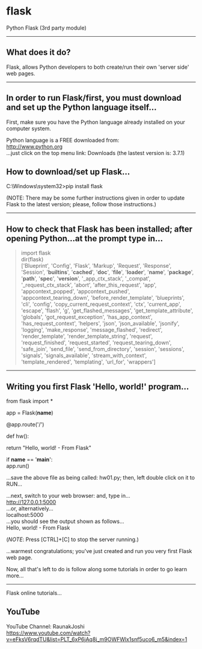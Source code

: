# flask
Python Flask (3rd party module)

-----

## What does it do? 

Flask, allows Python developers to both create/run their own 'server side' web pages.

-----

## In order to run Flask/first, you must download and set up the Python language itself...

First, make sure you have the Python language already installed on your computer system.

Python language is a FREE downloaded from:    
http://www.python.org  
...just click on the top menu link: Downloads (the lastest version is: 3.7.1)

## How to download/set up Flask...

C:\Windows\system32>pip install flask

(NOTE: There may be some further instructions given in order to update Flask to the latest version; please, follow those instructions.)

-----

## How to check that Flask has been installed; after opening Python...at the prompt type in...

>import flask  
>dir(flask)  
['Blueprint', 'Config', 'Flask', 'Markup', 'Request', 'Response', 'Session', '__builtins__', '__cached__', '__doc__', '__file__', '__loader__', '__name__', '__package__', '__path__', '__spec__', '__version__', '_app_ctx_stack', '_compat', '_request_ctx_stack', 'abort', 'after_this_request', 'app', 'appcontext_popped', 'appcontext_pushed', 'appcontext_tearing_down', 'before_render_template', 'blueprints', 'cli', 'config', 'copy_current_request_context', 'ctx', 'current_app', 'escape', 'flash', 'g', 'get_flashed_messages', 'get_template_attribute', 'globals', 'got_request_exception', 'has_app_context', 'has_request_context', 'helpers', 'json', 'json_available', 'jsonify', 'logging', 'make_response', 'message_flashed', 'redirect', 'render_template', 'render_template_string', 'request', 'request_finished', 'request_started', 'request_tearing_down', 'safe_join', 'send_file', 'send_from_directory', 'session', 'sessions', 'signals', 'signals_available', 'stream_with_context', 'template_rendered', 'templating', 'url_for', 'wrappers']

-----

## Writing you first Flask 'Hello, world!' program...

from flask import *

app = Flask(__name__)

@app.route('/')

def hw():

return "Hello, world! - From Flask"

if __name__ == '__main__':  
 app.run()
 
 ...save the above file as being called: hw01.py; then, left double click on it to RUN...
 
 ...next, switch to your web browser: and, type in...  
 http://127.0.0.1:5000  
 ...or, alternatively...  
 localhost:5000  
 ...you should see the output shown as follows...  
 Hello, world! - From Flask  
 
 (_NOTE_: Press [CTRL]+[C] to stop the server running.)
 
 ...warmest congratulations; you've just created and run you very first Flask web page.
 
 Now, all that's left to do is follow along some tutorials in order to go learn more...
 
 -----
 
 Flask online tutorials...
 
## YouTube
 
YouTube Channel: RaunakJoshi  
https://www.youtube.com/watch?v=eFksV6rqdTU&list=PLT_6xP6jAq8j_m9OWFWlx1snf5uco6_m5&index=1  


 
 
